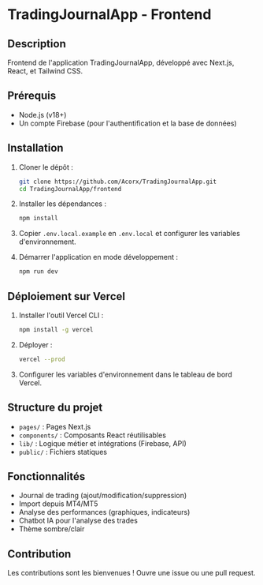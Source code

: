 # TradingJournalApp - Frontend

## Description
Frontend de l'application TradingJournalApp, développé avec Next.js, React, et Tailwind CSS.

## Prérequis
- Node.js (v18+)
- Un compte Firebase (pour l'authentification et la base de données)

## Installation
1. Cloner le dépôt :
   ```bash
   git clone https://github.com/Acorx/TradingJournalApp.git
   cd TradingJournalApp/frontend
   ```

2. Installer les dépendances :
   ```bash
   npm install
   ```

3. Copier `.env.local.example` en `.env.local` et configurer les variables d'environnement.

4. Démarrer l'application en mode développement :
   ```bash
   npm run dev
   ```

## Déploiement sur Vercel
1. Installer l'outil Vercel CLI :
   ```bash
   npm install -g vercel
   ```

2. Déployer :
   ```bash
   vercel --prod
   ```

3. Configurer les variables d'environnement dans le tableau de bord Vercel.

## Structure du projet
- `pages/` : Pages Next.js
- `components/` : Composants React réutilisables
- `lib/` : Logique métier et intégrations (Firebase, API)
- `public/` : Fichiers statiques

## Fonctionnalités
- Journal de trading (ajout/modification/suppression)
- Import depuis MT4/MT5
- Analyse des performances (graphiques, indicateurs)
- Chatbot IA pour l'analyse des trades
- Thème sombre/clair

## Contribution
Les contributions sont les bienvenues ! Ouvre une issue ou une pull request.
